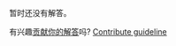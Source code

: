 
暂时还没有解答。

有兴趣[贡献你的解答](https://github.com/BFEdev/BFE.dev-solutions/blob/main/problem/invert-a-binary-tree_zh.md)吗? [Contribute guideline](https://github.com/BFEdev/BFE.dev-solutions#how-to-contribute)
